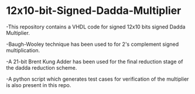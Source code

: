 # 12x10-bit-Signed-Dadda-Multiplier

-This repository contains a VHDL code for signed 12x10 bits signed Dadda Multiplier.  

-Baugh-Wooley technique has been used to for 2's complement signed multiplication.

-A 21-bit Brent Kung Adder has been used for the final reduction stage of the dadda reduction scheme.

-A python script which generates test cases for verification of the multiplier is also present in this repo.
